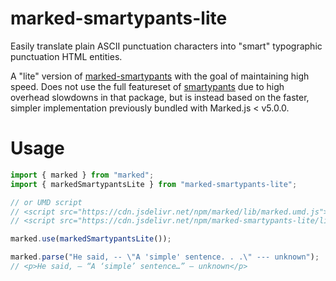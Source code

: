 # marked-smartypants-lite

Easily translate plain ASCII punctuation characters into "smart" typographic punctuation HTML entities.

A "lite" version of [marked-smartypants](https://www.npmjs.com/package/marked-smartypants) with the goal of maintaining high speed. Does not use the full featureset of [smartypants](https://www.npmjs.com/package/smartypants) due to high overhead slowdowns in that package, but is instead based on the faster, simpler implementation previously bundled with Marked.js < v5.0.0. 

# Usage

```js
import { marked } from "marked";
import { markedSmartypantsLite } from "marked-smartypants-lite";

// or UMD script
// <script src="https://cdn.jsdelivr.net/npm/marked/lib/marked.umd.js"></script>
// <script src="https://cdn.jsdelivr.net/npm/marked-smartypants-lite/lib/index.umd.js"></script>

marked.use(markedSmartypantsLite());

marked.parse("He said, -- \"A 'simple' sentence. . .\" --- unknown");
// <p>He said, – “A ‘simple’ sentence…” — unknown</p>
```
